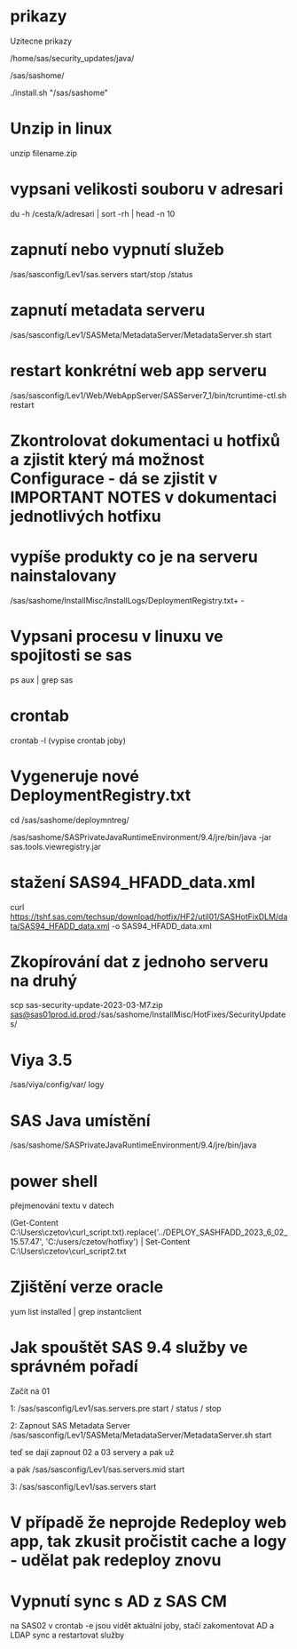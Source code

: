 # prikazy
Uzitecne prikazy

/home/sas/security_updates/java/

/sas/sashome/

./install.sh "/sas/sashome"
# Unzip in linux
unzip filename.zip

# vypsani velikosti souboru v adresari
du -h /cesta/k/adresari | sort -rh | head -n 10

# zapnutí nebo vypnutí služeb

/sas/sasconfig/Lev1/sas.servers start/stop /status

# zapnutí metadata serveru

/sas/sasconfig/Lev1/SASMeta/MetadataServer/MetadataServer.sh start

# restart konkrétní web app serveru

/sas/sasconfig/Lev1/Web/WebAppServer/SASServer7_1/bin/tcruntime-ctl.sh restart

# Zkontrolovat dokumentaci u hotfixů a zjistit který má možnost Configurace - dá se zjistit v IMPORTANT NOTES v dokumentaci jednotlivých hotfixu

# vypíše produkty co je na serveru nainstalovany

/sas/sashome/InstallMisc/InstallLogs/DeploymentRegistry.txt+ - 

# Vypsani procesu v linuxu ve spojitosti se sas
ps aux | grep sas

# crontab
crontab -l (vypise crontab joby)

# Vygeneruje nové DeploymentRegistry.txt 

cd /sas/sashome/deploymntreg/

/sas/sashome/SASPrivateJavaRuntimeEnvironment/9.4/jre/bin/java -jar sas.tools.viewregistry.jar

# stažení SAS94_HFADD_data.xml

curl https://tshf.sas.com/techsup/download/hotfix/HF2/util01/SASHotFixDLM/data/SAS94_HFADD_data.xml -o SAS94_HFADD_data.xml

# Zkopírování dat z jednoho serveru na druhý
scp sas-security-update-2023-03-M7.zip sas@sas01prod.id.prod:/sas/sashome/InstallMisc/HotFixes/SecurityUpdates/

# Viya 3.5
/sas/viya/config/var/ logy

# SAS Java umístění
/sas/sashome/SASPrivateJavaRuntimeEnvironment/9.4/jre/bin/java

# power shell
přejmenování textu v datech

(Get-Content C:\Users\czetov\curl_script.txt).replace('../DEPLOY_SASHFADD_2023_6_02_15.57.47', 'C:/users/czetov/hotfixy') | Set-Content C:\Users\czetov\curl_script2.txt

# Zjištění verze oracle
 yum list installed | grep instantclient

# Jak spouštět SAS 9.4 služby ve správném pořadí

Začít na 01

1: 
/sas/sasconfig/Lev1/sas.servers.pre start / status / stop

2:
Zapnout SAS Metadata Server
/sas/sasconfig/Lev1/SASMeta/MetadataServer/MetadataServer.sh start

teď se dají zapnout 02 a 03 servery a pak už 

a pak 
/sas/sasconfig/Lev1/sas.servers.mid start

3:
/sas/sasconfig/Lev1/sas.servers start

# V případě že neprojde Redeploy web app, tak zkusit pročistit cache a logy - udělat pak redeploy znovu

# Vypnutí sync s AD z SAS CM
na SAS02 v crontab -e jsou vidět aktuální joby, stačí zakomentovat AD a LDAP sync a restartovat služby
